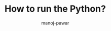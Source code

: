 ---
title: "How to run the Python?"
excerpt: "The database is an integral part of most software applications. We always try to find out what is the best way to connect to the database. Often use readily available frameworks. The one thing I have experienced often frameworks or libraries provide a lot of abstractions to make it easy for end developers to use the framework or library."
createdAt: "2021-05-03"
author: manoj-pawar
---